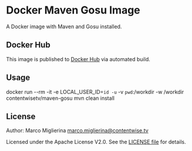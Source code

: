 # Docker Maven Gosu Image

A Docker image with Maven and Gosu installed.

## Docker Hub

This image is published to [Docker Hub](https://hub.docker.com/r/contentwisetv/maven-gosu/) via automated build.

## Usage

  docker run --rm -it -e LOCAL_USER_ID=`id -u` -v `pwd`:/workdir -w /workdir contentwisetv/maven-gosu mvn clean install

## License

Author: Marco Miglierina <marco.miglierina@contentwise.tv>

Licensed under the Apache License V2.0. See the [LICENSE file](LICENSE) for details.
